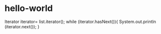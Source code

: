 # hello-world
Iterator <String> iterator= list.iterator();
while (iterator.hasNext()){
    System.out.println (iterator.next()); }
